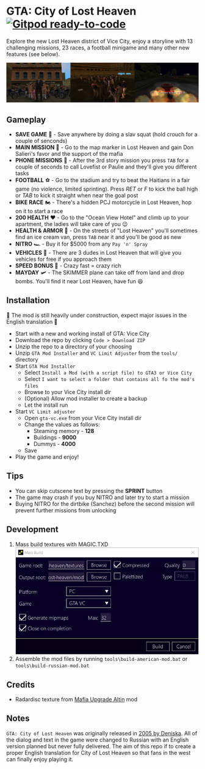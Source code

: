 # GTA: City of Lost Heaven  [![Gitpod ready-to-code](https://img.shields.io/badge/Gitpod-ready--to--code-blue?logo=gitpod)](https://gitpod.io/#https://github.com/RadValentin/gta-city-of-lost-heaven)

Explore the new Lost Heaven district of Vice City, enjoy a storyline with 13 challenging missions, 23 races, a football minigame and many other new features (see below).

![City of Lost Heaven](./docs/assets/city-of-lost-heaven-banner.jpg)

## Gameplay

- **SAVE GAME** 💾 - Save anywhere by doing a slav squat (hold crouch for a couple of senconds)
- **MAIN MISSION** 🎩 - Go to the map marker in Lost Heaven and gain Don Salieri's favor and the support of the mafia
- **PHONE MISSIONS** 📱 - After the 3rd story mission you press `TAB` for a couple of seconds to call Lovefist or Paulie and they'll give you different tasks
- **FOOTBALL** ⚽ - Go to the stadium and try to beat the Haitians in a fair game (no violence, limited sprinting). Press *RET* or *F* to kick the ball high or *TAB* to kick it straight when near the goal post
- **BIKE RACE** 🏍️ - There's a hidden PCJ motorcycle in Lost Heaven, hop on it to start a race
- **200 HEALTH** ❤️ - Go to the "Ocean View Hotel" and climb up to your apartment, the ladies will take care of you 😉
- **HEALTH & ARMOR** 🍦 - On the streets of "Lost Heaven" you'll sometimes find an ice cream van, press `TAB` near it and you'll be good as new
- **NITRO** 🏎️ - Buy it for $5000 from any `Pay 'n' Spray`
- **VEHICLES** 🛵 - There are 3 dudes in Lost Heaven that will give you vehicles for free if you approach them
- **SPEED BONUS** 💸 - Crazy fast = crazy rich
- **MAYDAY** 🛩️ - The SKIMMER plane can take off from land and drop bombs. You'll find it near Lost Heaven, have fun 😆

## Installation

🚨 The mod is still heavily under construction, expect major issues in the English translation 🚨

- Start with a new and working install of GTA: Vice City
- Download the repo by clicking `Code > Download ZIP`
- Unzip the repo to a directory of your choosing
- Unzip `GTA Mod Installer` and `VC Limit Adjuster` from the `tools/` directory
- Start `GTA Mod Installer`
  - Select `Install a Mod (with a script file) to GTA3 or Vice City`
  - Select `I want to select a folder that contains all fo the mod's files`
  - Browse to your Vice City install dir
  - (Optional) Allow mod installer to create a backup
  - Let the install run
- Start `VC Limit adjuster`
  - Open `gta-vc.exe` from your Vice City install dir
  - Change the values as follows:
    - Steaming memory - **128**
    - Buildings - **9000**
    - Dummys - **4000**
  - Save
- Play the game and enjoy!

## Tips

- You can skip cutscene text by pressing the **SPRINT** button
- The game may crash if you buy NITRO and later try to start a mission
- Buying NITRO for the dirtbike (Sanchez) before the second mission will prevent further missions from unlocking

## Development

1. Mass build textures with MAGIC.TXD <br/><img src="./docs/assets/mass-build-textures.jpg" alt="Mass Build Textures" width="512"/>
1. Assemble the mod files by running `tools\build-american-mod.bat` or `tools\build-russian-mod.bat`

## Credits

- Radardisc texture from [Mafia Upgrade Altin](https://gamemodding.com/en/mafia-the-city-of-lost-heaven/others/52534-hd-spidometr-iz-mafia-upgrade-altin.html) mod

## Notes

`GTA: City of Lost Heaven` was originally released in [2005 by Deniska](https://gtaforums.com/topic/177544-city-of-lost-heaven/). All of the dialog and text in the game were changed to Russian with an English version planned but never fully delivered. The aim of this repo if to create a proper English translation for City of Lost Heaven so that fans in the west can finally enjoy playing it.
